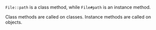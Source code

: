 `File::path` is a class method, while `File#path` is an instance method.

Class methods are called on classes. Instance methods are called on objects.